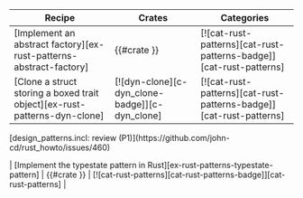 | Recipe | Crates | Categories |
|--------|--------|------------|
| [Implement an abstract factory][ex-rust-patterns-abstract-factory] | {{#crate }} | [![cat-rust-patterns][cat-rust-patterns-badge]][cat-rust-patterns] |
| [Clone a struct storing a boxed trait object][ex-rust-patterns-dyn-clone] | [![dyn-clone][c-dyn_clone-badge]][c-dyn_clone] | [![cat-rust-patterns][cat-rust-patterns-badge]][cat-rust-patterns] |

<div class="hidden">
[design_patterns.incl: review (P1)](https://github.com/john-cd/rust_howto/issues/460)

| [Implement the typestate pattern in Rust][ex-rust-patterns-typestate-pattern] | {{#crate }} | [![cat-rust-patterns][cat-rust-patterns-badge]][cat-rust-patterns] |

</div>
